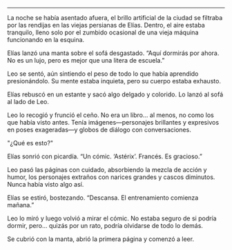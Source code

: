 ---

La noche se había asentado afuera, el brillo artificial de la ciudad se filtraba por las rendijas en las viejas persianas de Elías. Dentro, el aire estaba tranquilo, lleno solo por el zumbido ocasional de una vieja máquina funcionando en la esquina.

Elías lanzó una manta sobre el sofá desgastado. “Aquí dormirás por ahora. No es un lujo, pero es mejor que una litera de escuela.”

Leo se sentó, aún sintiendo el peso de todo lo que había aprendido presionándolo. Su mente estaba inquieta, pero su cuerpo estaba exhausto.

Elías rebuscó en un estante y sacó algo delgado y colorido. Lo lanzó al sofá al lado de Leo.

Leo lo recogió y frunció el ceño. No era un libro... al menos, no como los que había visto antes. Tenía imágenes—personajes brillantes y expresivos en poses exageradas—y globos de diálogo con conversaciones.

"¿Qué es esto?"

Elías sonrió con picardía. “Un cómic. ‘Astérix’. Francés. Es gracioso.”

Leo pasó las páginas con cuidado, absorbiendo la mezcla de acción y humor, los personajes extraños con narices grandes y cascos diminutos. Nunca había visto algo así.

Elías se estiró, bostezando. “Descansa. El entrenamiento comienza mañana.”

Leo lo miró y luego volvió a mirar el cómic. No estaba seguro de si podría dormir, pero… quizás por un rato, podría olvidarse de todo lo demás.

Se cubrió con la manta, abrió la primera página y comenzó a leer.